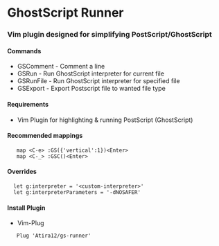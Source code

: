 # GhostScript Runner

### Vim plugin designed for simplifying PostScript/GhostScript

#### Commands

- GSComment - Comment a line
- GSRun - Run GhostScript interpreter for current file
- GSRunFile - Run GhostScript interpreter for specified file
- GSExport - Export Postscript file to wanted file type

#### Requirements

- Vim Plugin for highlighting & running PostScript (GhostScript)

#### Recommended mappings
```
   map <C-e> :GS({'vertical':1})<Enter>
   map <C-_> :GSC()<Enter>
```
#### Overrides
```
  let g:interpreter = '<custom-interpreter>'
  let g:interpreterParameters = '-dNOSAFER'
```
#### Install Plugin

- Vim-Plug

```
   Plug 'Atira12/gs-runner'
```
